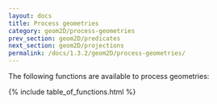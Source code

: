 ```yaml
---
layout: docs
title: Process geometries
category: geom2D/process-geometries
prev_section: geom2D/predicates
next_section: geom2D/projections
permalink: /docs/1.3.2/geom2D/process-geometries/
---
```


The following functions are available to process geometries:

{% include table_of_functions.html %}

